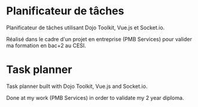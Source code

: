 # Planificateur de tâches

Planificateur de tâches utilisant Dojo Toolkit, Vue.js et Socket.io. 

Réalisé dans le cadre d'un projet en entreprise (PMB Services) pour valider ma formation en bac+2 au CESI.

# Task planner

Task planner built with Dojo Toolkit, Vue.js and Socket.io. 

Done at my work (PMB Services) in order to validate my 2 year diploma.
